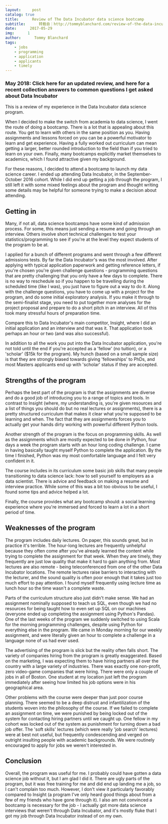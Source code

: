 ```yaml
---
layout:     post
catalog: true
title:      Review of The Data Incubator data science bootcamp
subtitle:      转载自：http://tommyblanchard.com/review-of-the-data-incubator-data-science-bootcamp
date:      2017-05-29
img:      1
author:      Tommy Blanchard
tags:
    - jobs
    - programming
    - application
    - applicants
    - timely
---
```


### May 2018: Click here for an updated review, and here for a recent collection answers to common questions I get asked about Data Incubator

This is a review of my experience in the Data Incubator data science program.

When I decided to make the switch from academia to data science, I went the route of doing a bootcamp. There is a lot that is appealing about this route. You get to learn with others in the same position as you. Having assignments and lessons forced on you can be a powerful motivator to learn and get experience. Having a fully worked out curriculum can mean getting a larger, better rounded introduction to the field than if you tried to learn on your own. Finally, many bootcamps explicitly market themselves to academics, which I found attractive given my background. 

For these reasons, I decided to attend a bootcamp to launch my data science career. I ended up attending Data Incubator, in the September-October 2016 cohort. While I did end up getting a job through the program, I still left it with some mixed feelings about the program and thought writing some details may be helpful for someone trying to make a decision about attending.

## Getting in

Many, if not all, data science bootcamps have some kind of admission process. For some, this means just sending a resume and going through an interview. Others involve short technical challenges to test your statistics/programming to see if you're at the level they expect students of the program to be at.

I applied for a bunch of different programs and went through a few different admissions tests. By far the Data Incubator's was the most involved. After applying with typical application paperwork and getting reference letters, if you're chosen you're given challenge questions - programming questions that are pretty challenging that you only have a few days to complete. There is no way to reschedule so if you happen to be travelling during the scheduled time (like I was), you just have to figure out a way to do it. Along with the challenge questions, you have to come up with a project for the program, and do some initial exploratory analysis. If you make it through to the semi-finalist stage, you need to put together more analyses for the project proposal and prepare to do a short pitch in an interview. All of this took many stressful hours of preparation time. 

Compare this to Data Incubator's main competitor, Insight, where I did an initial application and an interview and that was it. That application took perhaps an hour or two (and was also successful).

In addition to all the work you put into the Data Incubator application, you're not told until the end if you're accepted as a 'fellow' (no tuition), or a 'scholar' ($15k for the program). My hunch (based on a small sample size) is that they are strongly biased towards giving 'fellowships' to PhDs, and most Masters applicants end up with 'scholar' status if they are accepted.

## Strengths of the program

Perhaps the best part of the program is that the assignments are diverse and do a good job of introducing you to a range of topics and tools. In contrast to Insight (where, my understanding is, you're given resources and a list of things you should do but no real lectures or assignments), there is a pretty structured curriculum that makes it clear what you're supposed to be learning and when. The fact that they are assignments forces you to actually get your hands dirty working with powerful different Python tools.

Another strength of the program is the focus on programming skills. As well as the assignments which are mostly expected to be done in Python, four days a week the program starts with an hour long coding challenge. I came in having basically taught myself Python to complete the application. By the time I finished, Python was my most comfortable language and I felt very confident in it. 

The course includes in its curriculum some basic job skills that many people transitioning to data science lack: how to sell yourself to employers as a data scientist. There is advice and feedback on making a resume and interview practice. While some of this was a bit too obvious to be useful, I found some tips and advice helped a lot.

Finally, the course provides what any bootcamp should: a social learning experience where you're immersed and forced to learn a lot in a short period of time.

## Weaknesses of the program

The program includes daily lectures. On paper, this sounds great, but in practice it's terrible. The hour-long lectures are frequently unhelpful because they often come after you've already learned the content while trying to complete the assignment for that week. When they are timely, they frequently are just low quality that make it hard to gain anything from. Most lectures are also remote - being teleconferenced from one of the other Data Incubator locations. The remote lectures raise barriers to interacting with the lecturer, and the sound quality is often poor enough that it takes just too much effort to pay attention. I found myself frequently using lecture time as lunch hour so the time wasn't a complete waste.

Parts of the curriculum structure also just didn't make sense. We had an assignment nominally supposed to teach us SQL, even though we had no resources for being taught how to even set up SQL on our machines (everyone ended up completing the assignment using Python's Pandas). One of the last weeks of the program we suddenly switched to using Scala for the morning programming challenges, despite using Python for everything else in the program. We came in Monday morning for our weekly assignment, and were literally given an hour to complete a challenge in a language none of us had ever used.

The advertising of the program is slick but the reality often falls short. The variety of companies hiring from the program is greatly exaggerated. Based on the marketing, I was expecting them to have hiring partners all over the country with a large variety of industries. There was exactly one non-profit, zero video-game companies that were hiring. There were only a couple of jobs in all of Boston. One student at my location just left the program immediately after seeing how limited his job options were in his geographical area.

Other problems with the course were deeper than just poor course planning. There seemed to be a deep distrust and infantilization of the students woven into the philosophy of the course. If we failed to complete an assignment on time, we were punished by being locked out of the system for contacting hiring partners until we caught up. One fellow in my cohort was locked out of the system as punishment for turning down a bad job offer. The 'soft skills' lectures (which were really 'job search' lectures) were at best not useful, but frequently condescending and verged on outright insulting people with academic backgrounds. We were routinely encouraged to apply for jobs we weren't interested in.

## Conclusion

Overall, the program was useful for me. I probably could have gotten a data science job without it, but I am glad I did it. There are ugly parts of the program, but it was free training for me and did end up landing me a job, so I can't complain too much. However, I don't view it particularly favorably compared to Insight (a program I've only heard good things about from a few of my friends who have gone through it). I also am not convinced a bootcamp is necessary for the job - I actually got more data science interviews that weren't through Data Incubator, and it's mostly fluke that I got my job through Data Incubator instead of on my own. 
